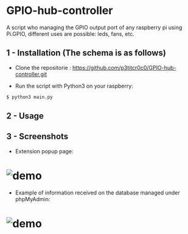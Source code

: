 # GPIO-hub-controller
A script who managing the GPIO output port of any raspberry pi using Pi.GPIO, different uses are possible: leds, fans, etc.

## 1 - Installation (The schema is as follows)

* Clone the repositorie : https://github.com/p3titcr0c0/GPIO-hub-controller.git

* Run the script with Python3 on your raspberry:
```bash
$ python3 main.py
```

## 2 - Usage

## 3 - Screenshots

* Extension popup page:
#  ![demo](./screens/popup_censored.jpg)

* Example of information received on the database managed under phpMyAdmin:
#  ![demo](./screens/bdd_censored.jpg)
